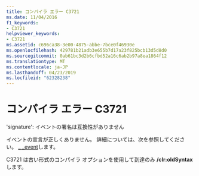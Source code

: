 ```yaml
---
title: コンパイラ エラー C3721
ms.date: 11/04/2016
f1_keywords:
- C3721
helpviewer_keywords:
- C3721
ms.assetid: c696ca38-3e00-4875-abbe-7bce0f46930e
ms.openlocfilehash: 429781b21adb3e655b7d17a23f825bcb13d5d8d0
ms.sourcegitcommit: 0ab61bc3d2b6cfbd52a16c6ab2b97a8ea1864f12
ms.translationtype: MT
ms.contentlocale: ja-JP
ms.lasthandoff: 04/23/2019
ms.locfileid: "62328238"
---
```

# <a name="compiler-error-c3721"></a>コンパイラ エラー C3721

'signature': イベントの署名は互換性がありません

イベントの宣言が正しくありません。 詳細については、次を参照してください。 [_ _event](../../cpp/event.md)します。

C3721 は古い形式のコンパイラ オプションを使用して到達のみ **/clr:oldSyntax**します。
